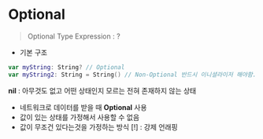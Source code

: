 # Optional

> Optional Type
> Expression : ?

- 기본 구조

```swift
var myString: String? // Optional
var myString2: String = String() // Non-Optional 반드시 이니셜라이저 해야함. 값으로서 존재는 함
```

**nil** : 아무것도 없고 어떤 상태인지 모르는 전혀 존재하지 않는 상태

- 네트워크로 데이터를 받을 때 **Optional** 사용
- 값이 있는 상태를 가정해서 사용할 수 없음
- 값이 무조건 있다는것을 가정하는 방식 [!] : 강제 언래핑
